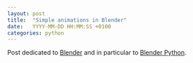 ```yaml
---
layout: post
title:  "Simple animations in Blender"
date:   YYYY-MM-DD HH:MM:SS +0100
categories: python
---
```


Post dedicated to [Blender](https://www.blender.org/) and in particular to
[Blender Python](https://docs.blender.org/api/current/index.html).
